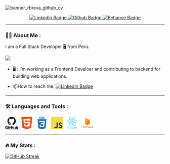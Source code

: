 
![banner_rbreva_github_cv](https://user-images.githubusercontent.com/54081966/194685015-38cb7560-ac24-41c0-863a-4d2f319a4208.svg)

<div id="badges" align="center">
  <a href="https://www.linkedin.com/in/r-mauricio-mendoza-huerta/">
    <img src="https://img.shields.io/badge/LinkedIn-blue?style=for-the-badge&logo=linkedin&logoColor=white" alt="LinkedIn Badge"/>
  </a>
  <a href="https://github.com/rbreva">
    <img src="https://img.shields.io/badge/Github-red?style=for-the-badge&logo=github&logoColor=white" alt="Github Badge"/>
  </a>
  <a href="https://www.behance.net/rbreva">
    <img src="https://img.shields.io/badge/Behance-blue?style=for-the-badge&logo=behance&logoColor=white" alt="Behance Badge"/>
  </a>
</div>

---

### 👨‍🦲 About Me :

I am a Full Stack Developer 🖥️ from Perú.

<img src="https://media.giphy.com/media/Zd0HrBAM2QJwDqF0B4/giphy.gif" width="90">

- 🖥️ : I’m working as a Frontend Develoer and contributing to backend for building web applications.

- :mailbox:How to reach me: [![Linkedin Badge](https://img.shields.io/badge/-ContactMe-blue?style=flat&logo=Linkedin&logoColor=white)](https://www.linkedin.com/in/r-mauricio-mendoza-huerta/)

---

### :hammer_and_wrench: Languages and Tools :
<div>
  <img src="https://github.com/devicons/devicon/blob/master/icons/github/github-original-wordmark.svg" title="Github" alt="Github" width="40" height="40"/>&nbsp;
  <img src="https://github.com/devicons/devicon/blob/master/icons/html5/html5-original.svg" title="HTML5" alt="HTML" width="40" height="40"/>&nbsp;
  <img src="https://github.com/devicons/devicon/blob/master/icons/css3/css3-plain-wordmark.svg"  title="CSS3" alt="CSS" width="40" height="40"/>&nbsp;
  <img src="https://github.com/devicons/devicon/blob/master/icons/javascript/javascript-original.svg" title="JavaScript" alt="JavaScript" width="40" height="40"/>&nbsp;
  <img src="https://github.com/devicons/devicon/blob/master/icons/react/react-original-wordmark.svg" title="React" alt="React" width="40" height="40"/>&nbsp;
  <img src="https://github.com/devicons/devicon/blob/master/icons/firebase/firebase-plain-wordmark.svg" title="Firebase" alt="Firebase" width="40" height="40"/>&nbsp;
</div>

---

### :fire: My Stats :

[![GitHub Streak](https://streak-stats.demolab.com?user=rbreva&theme=nord&hide_border=true)](https://git.io/streak-stats)

